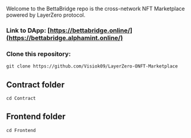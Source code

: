 Welcome to the BettaBridge repo is the cross-network NFT Marketplace powered by LayerZero protocol.

### Link to DApp: [https://bettabridge.online/](https://bettabridge.alphamint.online/)

### Clone this repository:

`git clone https://github.com/Visiok09/LayerZero-ONFT-Marketplace`

## Contract folder

`cd Contract`

## Frontend folder

`cd Frontend`

